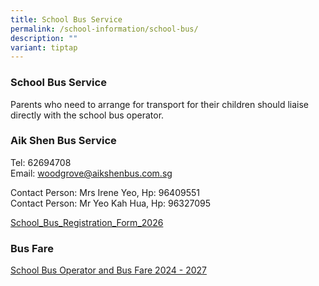 ```yaml
---
title: School Bus Service
permalink: /school-information/school-bus/
description: ""
variant: tiptap
---
```

<h3><strong>School Bus Service</strong></h3>
<p>Parents who need to arrange for transport for their children should liaise
directly with the school bus operator.</p>
<h3><strong>Aik Shen Bus Service</strong></h3>
<p>Tel: 62694708
<br>Email: <a href="mailto:woodgrove@aikshenbus.com.sg" rel="noopener noreferrer nofollow" target="_blank">woodgrove@aikshenbus.com.sg</a>
</p>
<p>Contact Person: Mrs Irene Yeo, Hp: 96409551
<br>Contact Person: Mr Yeo Kah Hua, Hp: 96327095</p>
<p><a href="/files/School Bus/School_Bus_Registration_Form_2025_fillable.pdf" rel="noopener nofollow" target="_blank">School_Bus_Registration_Form_2026</a>
</p>
<p></p>
<h3><strong>Bus Fare</strong></h3>
<p><a href="/files/School%20Bus/school%20bus%20operator%20awarded%20and%20bus%20fare%202024-2025.pdf" rel="noopener noreferrer nofollow" target="_blank">School Bus Operator and Bus Fare 2024 - 2027</a>
</p>